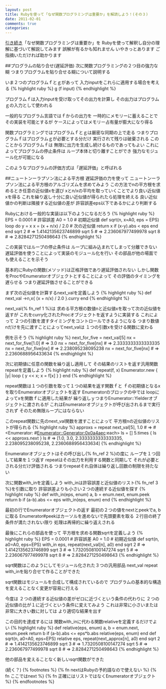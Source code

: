 ```yaml
---
layout: post
title: Rubyを使って「なぜ関数プログラミングは重要か」を解読しよう！(その３)
date: 2011-02-01
comments: true
categories:
---
```



[引き続き](/2011/01/29/notitle/)「なぜ関数プログラミングは重要か」を
Rubyを使って解釈し自分の理解に基づいて解説してみます
誤解が有るかも知れません
いやきっとあります
ご指摘いただければ助かります

##プログラムの貼り合せ(遅延評価)
次に関数プログラミングの２つ目の強力な糊
つまりプログラムを貼り合せる糊について説明する

いま２つのプログラムｆとｇがあって
入力inputをこれらに適用する場合を考える
{% highlight ruby %}
g (f input)
{% endhighlight %}

プログラムｆは入力inputを受け取ってその出力を計算し
その出力はプログラムｇの入力として使われる

一般的なプログラム言語ではｆからの出力を
一時的にメモリーに蓄えることでその実装を可能とするが
ケースによってはメモリー占有量が膨大になり得る

関数プログラミングではプログラムｆとｇは厳密な同期の上で走る
つまりプログラムｆはプログラムｇが必要とする分だけ
実行されて残りは破棄される
このことからプログラムｆは
無限に出力を生成し続けるものであってもよい
これによってプログラムの停止条件は
ループ本体と切り離すことができ
強力なモジュール化が可能になる

このようなプログラムの評価方式は「遅延評価」と呼ばれる

##ニュートンーラプソン法による平方根
遅延評価の力を使って
ニュートンーラプソン法による平方根のアルゴリズムを求めてみよう
この方法でnの平方根を求めるとき任意の近似値xを選び
xとn/xの平均を取っていくことでより良い近似値xを得る
これを繰り返し十分に良い近似値が得られたら処理を終える
良い近似値かの判断は隣接する近似値の差が
許容誤差eps以下であるかにより判断する

Rubyにおける一般的な実装は以下のようになるだろう
{% highlight ruby %}
 EPS = 0.0001    # 許容誤差
 A0 = 1.0        # 初期近似値
 def sqrt(n, x=A0, eps = EPS)
   loop do
     y = x
     x = (x + n/x) / 2.0           # 次の近似値
     return x if (x-y).abs < eps
   end
 end
 sqrt 2 # => 1.4142135623746899
 sqrt 5 # => 2.236067977499978
 sqrt 8 # => 2.8284271250498643
{% endhighlight %}

この実装ではループの停止条件は
ループに組み込まれてしまって分離できない
遅延評価を使うことによって実装のモジュール化を行い
その部品が他の場面でも使えることを示そう

基本的にRubyの関数(メソッド)は正格評価であり遅延評価されない
しかし関数をProcやEnumeratorオブジェクトとすることによって
その評価のタイミングを遅らせる
つまり遅延評価させることができる

まず次の近似値を計算するnext_valを定義しよう
{% highlight ruby %}
 def next_val
   ->n,x{ (x + n/x) / 2.0 }.curry
 end
{% endhighlight %}

next_val{% fn_ref 1 %}は
求める平方根の数値nと近似値xを取って次の近似値を返すが
これをcurry化されたProcオブジェクトを返すように実装する
これによって
２つの引数を渡すタイミングをコントロールできるようになる
つまり数値nだけを先に渡すことによってnext_valは
１つの引数xを受ける関数に変わる

例を示そう
{% highlight ruby %}
 next_for_five = next_val[5]
 nx = next_for_five[1.0] # => 3.0
 nx = next_for_five[nx] # => 2.3333333333333335
 nx = next_for_five[nx] # => 2.238095238095238
 nx = next_for_five[nx] # => 2.2360688956433634
{% endhighlight %}

次に初期値に任意の関数を繰り返し適用して
その結果のリストを返す汎用関数repeatを定義しよう
{% highlight ruby %}
 def repeat(f, x)
   Enumerator.new { |y| loop { y << x; x = f[x] } }
 end
{% endhighlight %}

repeat関数は１つの引数を取って１つの結果を返す関数ｆと
ｆの初期値となるxを取りEnumeratorオブジェクトを返す
Enumeratorのブロックの中では
loopによってxを関数ｆに適用した結果が
繰り返しｙつまりEnumerator::Yielderオブジェクトに渡されるが
これはEnumeratorオブジェクトが呼び出されるまで実行されず
そのため無限ループにはならない

このrepeat関数に先のnext_val関数を渡すことによって
平方根nの近似値のリストが得られる
{% highlight ruby %}
 approxs = repeat next_val[5], 1.0 # => #<Enumerator: #<Enumerator::Generator:0x0a4aec>:each>
 ls = []
 5.times { ls << approxs.next }
 ls # => [1.0, 3.0, 2.3333333333333335, 2.238095238095238, 2.2360688956433634]
{% endhighlight %}

Enumeratorオブジェクトはその呼び出し{% fn_ref 2 %}の度に
ループを１つ回して結果を１つ返す
repeatはその出力を利用する関数と同期して
それが必要とされる分だけ評価される
つまりrepeatそれ自体は繰り返し回数の制限を持たない

次に関数with_inを定義しよう
with_inは許容誤差と近似値のリスト{% fn_ref 3 %}を引数に取り
許容誤差よりも小さい２つの連続する近似値を探す
{% highlight ruby %}
 def with_in(eps, enum)
   a, b = enum.next, enum.peek
   return b if (a-b).abs <= eps
   with_in(eps, enum)
 end
{% endhighlight %}

最初の行でEnumeratorオブジェクトの返す
最初の２つの値をnextとpeekでa, bに取る
Enumerator#peekはカーソルを進めないで先頭要素を取る
２行目の終了条件が満たされない限り
処理は再帰的に繰り返えされる

最後にこれらの部品を使って
平方根を求める関数sqrtを定義しよう
{% highlight ruby %}
 EPS = 0.0001    # 許容誤差
 A0 = 1.0        # 初期近似値
 def sqrt(n, a0=A0, eps=EPS)
   with_in eps, repeat(next_val[n], a0)
 end
 sqrt 2 # => 1.4142135623746899
 sqrt 3 # => 1.7320508100147274
 sqrt 5 # => 2.236067977499978
 sqrt 8 # => 2.8284271250498643
{% endhighlight %}

sqrt関数はこのようにしてモジュール化された３つの汎用部品
next_val repeat with_inを貼り合せて作ることができた

sqrt関数はモジュールを合成して構成されているので
プログラムの基本的な構造を変えることなく変更が容易に行える

今度は
２つの連続する近似値の差がゼロに近づくという条件の代わりに
２つの近似値の比が１に近づくという条件に変えてみよう
これは非常に小さいまたは非常に大きい数に対しては
より適切な結果を出す

この目的を達成するには
関数with_inに代わる関数relativeを定義するだけでよい
{% highlight ruby %}
 def relative(eps, enum)
   a, b = enum.next, enum.peek
   return b if (a-b).abs <= eps*b.abs
   relative(eps, enum)
 end
 def sqrt(n, a0=A0, eps=EPS)
   relative eps, repeat(next_approx[n], a0)
 end
 sqrt 2 # => 1.4142135623746899
 sqrt 3 # => 1.7320508100147274
 sqrt 5 # => 2.236067977499978
 sqrt 8 # => 2.8284271250498643
{% endhighlight %}

他の部品を変えることなく新しいsqrt関数ができた

(続く？)
{% footnotes %}
   {% fn nextはRubyの予約語なので使えない %}
   {% fn ここではnext %}
   {% fn 正確にはリストではなくEnumeratorオブジェクト %}
{% endfootnotes %}
